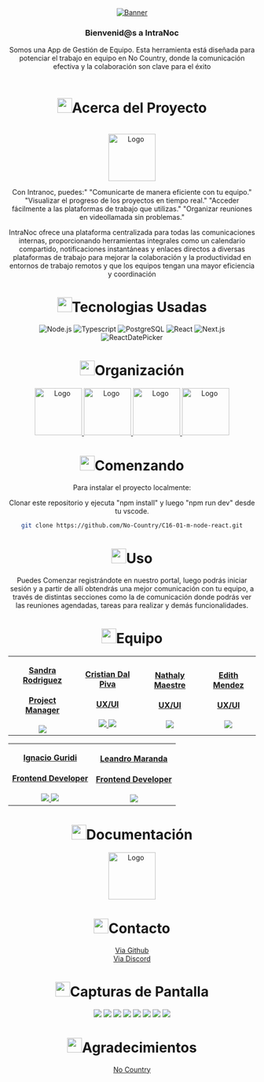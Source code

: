 <br />


<div align="center">


<!-- PROJECT LOGO -->
<br />
<div align="center">

<a href="No-Country/c16-01-m-node-react" target="_blank">
    <img src="https://imgur.com/lqr1HxG.png" alt="Banner">
  </a>

<h3 align="center">Bienvenid@s a IntraNoc</h3>


  <p align=center">
   Somos una App de Gestión de Equipo. Esta herramienta está diseñada para potenciar el trabajo en equipo en No Country, donde la comunicación efectiva y la colaboración son clave para el éxito
    <br />
    <br />
  </p>
</div>


<!-- ABOUT THE PROJECT -->


<h1 align="center"> 
<img src="https://media2.giphy.com/media/4ZrRpqbSaWoyZYRoCd/giphy.gif" width="30px">Acerca del Proyecto
</h1>


<br />
  <a href="No-Country/C16-01-m-node-react" target="_blank">
    <img src="https://imgur.com/CO2JYZD.png" alt="Logo" width="96" height="96">
  </a>
<br />


Con Intranoc, puedes:"
"Comunicarte de manera eficiente con tu equipo."
"Visualizar el progreso de los proyectos en tiempo real."
"Acceder fácilmente a las plataformas de trabajo que utilizas."
"Organizar reuniones en videollamada sin problemas."


IntraNoc ofrece una plataforma centralizada para todas las comunicaciones internas, proporcionando herramientas integrales como un calendario compartido, notificaciones instantáneas y enlaces directos a diversas plataformas de trabajo para mejorar la colaboración y la productividad en entornos de trabajo remotos y que los equipos tengan
una mayor eficiencia y coordinación




<h1 align="center"> 
<img src="https://media0.giphy.com/media/uhQuegHFqkVYuFMXMQ/giphy.gif" width="30px">Tecnologias Usadas
</h1>


![Node.js](https://img.shields.io/static/v1?style=for-the-badge&message=Node.js&color=339933&logo=Node.js&logoColor=FFFFFF&label=)
![Typescript](https://img.shields.io/static/v1?style=for-the-badge&message=Typescript&color=008CDD&logo=Typescript&logoColor=white&label=)
![PostgreSQL](https://img.shields.io/static/v1?style=for-the-badge&message=PostgreSQL&color=4169E1&logo=PostgreSQL&logoColor=FFFFFF&label=)
![React](https://img.shields.io/static/v1?style=for-the-badge&message=React&color=222222&logo=React&logoColor=61DAFB&label=)
![Next.js](https://img.shields.io/static/v1?style=for-the-badge&message=Next.js&color=000000&logo=Next.js&logoColor=FFFFFF&label=)
![ReactDatePicker](https://img.shields.io/badge/ReactDatePicker-123456)




<!-- Organización -->
<h1 align="center"> 
<img src="https://media2.giphy.com/media/Lqo3UBlXeHwZDoebKX/giphy.gif" width="30px">Organización
</h1>


<a href="https://trello.com/b/8IbkQS0o/no-country-app-gestión-de-equipo" target="_blank">
  <img src="https://cdn.jsdelivr.net/gh/devicons/devicon/icons/trello/trello-plain-wordmark.svg" alt="Logo" width="96" height="96">
</a>


<a href="https://www.figma.com/proto/Qns32BvZ8hcT8jxzGil1H6/PROYECTO_S16?node-id=222-824&starting-point-node-id=222%3A824&mode=design&t=feAblDXWlXgAJCQ4-1" target="_blank">
  <img src="https://cdn.jsdelivr.net/gh/devicons/devicon/icons/figma/figma-original.svg" alt="Logo" width="96" height="96">
</a>


<a href="https://www.nocountry.tech/" target="_blank">
  <img src="https://cdn.jsdelivr.net/gh/devicons/devicon/icons/slack/slack-original.svg" alt="Logo" width="96" height="96">
</a>


<a href="https://discord.gg/zb5e23bN" target="_blank">
  <img src="https://img.icons8.com/color/480/discord-new-logo.png" alt="Logo" width="96" height="96">
</a>


<!-- GETTING STARTED -->
<h1 align="center"> 
<img src="https://media1.giphy.com/media/QvpqIQAAl66EfoTJj8/giphy.gif" width="30px">Comenzando
</h1>


Para instalar el proyecto localmente: 


Clonar este repositorio y ejecuta "npm install" y luego "npm run dev" desde tu vscode.
   ```sh
   git clone https://github.com/No-Country/C16-01-m-node-react.git
   ```


<!-- USAGE EXAMPLES -->
<h1 align="center"> 
<img src="https://media4.giphy.com/media/v1.Y2lkPTc5MGI3NjExN2lvcWx2Ynpia3BjYnk3Yzlvdmw1cnBjdHI3cm5uY3QzenM1enNibiZlcD12MV9pbnRlcm5hbF9naWZfYnlfaWQmY3Q9cw/igPDtkfSJZMFwE0LP8/giphy.gif" width="30px">Uso
</h1>


Puedes Comenzar registrándote en nuestro portal, luego podrás iniciar sesión y a partir de allí obtendrás una mejor comunicación con tu equipo, a través de distintas secciones como la de comunicación donde podrás ver las reuniones agendadas, tareas para realizar y demás funcionalidades.
<!-- TEAMS -->


<h1 align="center"> 
<img src="https://media1.giphy.com/media/gF2m2JOyGReppog8hU/giphy.gif" width="30px">Equipo
</h1>


<table>
  <tr>
    <td>
      <div align="center">
        <a href="https://www.linkedin.com/in/gared-lyon-194b21222/" target="_blank" rel="author">
          <h4 style="margin-top: 1rem;">Sandra Rodriguez</h4>
          <h4 style="margin-top: 1rem;">Project Manager</h4>
        </a>
        <a href="https://www.linkedin.com/in/gared-lyon-194b21222/" target="_blank">
          <img src="https://img.shields.io/badge/linkedin%20-%230077B5.svg?&style=for-the-badge&logo=linkedin&logoColor=white"/>
        </a>
      </div>
    </td>
    <td>
      <div align="center">
        <a href="https://www.linkedin.com/in/cristiandalpiva/" target="_blank" rel="author">
          <h4 style="margin-top: 1rem;">Cristian Dal Piva</h4>
          <h4 style="margin-top: 1rem;">UX/UI</h4>
        </a>
       <a href="https://cristiandalpiva.github.io/uxdesigner/" target="_blank">
          <img src="https://img.shields.io/static/v1?style=for-the-badge&message=GitHub&color=172B4D&logo=GitHub&logoColor=FFFFFF&label="/>
        </a>
        <a href="https://www.linkedin.com/in/cristiandalpiva/" target="_blank">
          <img src="https://img.shields.io/badge/linkedin%20-%230077B5.svg?&style=for-the-badge&logo=linkedin&logoColor=white"/>
        </a>
      </div>
    </td>
        <td>
      <div align="center">
        <a href="https://www.linkedin.com/in/nathalymaestre/" target="_blank" rel="author">
          <h4 style="margin-top: 1rem;">Nathaly Maestre</h4>
          <h4 style="margin-top: 1rem;">UX/UI</h4>
        </a>
        <a href="https://www.linkedin.com/in/nathalymaestre/" target="_blank">
          <img src="https://img.shields.io/badge/linkedin%20-%230077B5.svg?&style=for-the-badge&logo=linkedin&logoColor=white"/>
        </a>
      </div>
    </td>
    <td>
      <div align="center">
        <a href="https://www.linkedin.com/in/edith-m-49bb32219/" target="_blank" rel="author">
          <h4 style="margin-top: 1rem;">Edith Mendez</h4>
          <h4 style="margin-top: 1rem;">UX/UI</h4>
        </a>
        <a href="https://www.linkedin.com/in/edith-m-49bb32219/" target="_blank">
          <img src="https://img.shields.io/badge/linkedin%20-%230077B5.svg?&style=for-the-badge&logo=linkedin&logoColor=white"/>
        </a>
      </div>
    </td>
  </tr>
</table>


<table>
  <tr>
    <td>
      <div align="center">
        <a href="https://github.com/nachog8" target="_blank" rel="author">
          <h4 style="margin-top: 1rem;">Ignacio Guridi</h4>
          <h4 style="margin-top: 1rem;">Frontend Developer</h4>
        </a>
        <a href="https://github.com/nachog8" target="_blank">
          <img src="https://img.shields.io/static/v1?style=for-the-badge&message=GitHub&color=172B4D&logo=GitHub&logoColor=FFFFFF&label="/>
        </a>
        <a href="https://www.linkedin.com/in/guridi-ignacio/" target="_blank">
          <img src="https://img.shields.io/badge/linkedin%20-%230077B5.svg?&style=for-the-badge&logo=linkedin&logoColor=white"/>
        </a>
      </div>
    </td>
    <td>
      <div align="center">
        <a href="https://www.linkedin.com/in/leandronicolas1983/" target="_blank" rel="author">
          <h4 style="margin-top: 1rem;">Leandro Maranda</h4>
          <h4 style="margin-top: 1rem;">Frontend Developer</h4>
        </a>
        <a href="https://www.linkedin.com/in/leandronicolas1983/" target="_blank">
          <img src="https://img.shields.io/badge/linkedin%20-%230077B5.svg?&style=for-the-badge&logo=linkedin&logoColor=white"/>
        </a>
      </div>
    </td>
  </tr>
</table>


<!-- ABOUT THE PROJECT -->


<h1 align="center"> 
<img src="https://media4.giphy.com/media/U3DTrGnuwfDpkNsr3d/giphy.gif" width="30px">Documentación
</h1>


<a href="https://drive.google.com/file/d/1j48fmS0Idk_D8nzWOLV4YbB0jRZFKOPm/view?usp=drivesdk" target="_blank">
  <img src="https://img.icons8.com/officel/80/making-notes.png" alt="Logo" width="96" height="96">
</a>


<!-- CONTACT -->
<h1 align="center"> 
<img src="https://media3.giphy.com/media/dA9zmG7BCtbauczAQY/giphy.gif" width="30px">Contacto
</h1>


[Via Github](https://github.com/No-Country/C16-01-m-node-react)
<br />
[Via Discord](https://discord.gg/zb5e23bN)




<!-- Screenshots -->
<h1 align="center"> 
<img src="https://media1.giphy.com/media/xcFJX6T9z2iqiB9Ud9/giphy.gif" width="30px">Capturas de Pantalla
</h1>


<img src="https://imgur.com/BAQ9eMN.png"/>


<img src="https://imgur.com/yVR5Xug.png"/>


<img src="https://imgur.com/lqDoVKE.png"/>


<img src="https://imgur.com/tzN99z6.png"/>


<img src="https://imgur.com/BfZho2H.png"/>


<img src="https://imgur.com/AgP0DUR.png"/>


<img src="https://imgur.com/6Nu9cPo.png"/>


<img src="https://imgur.com/1EKgbht.png"/>


<!-- ACKNOWLEDGMENTS -->
<h1 align="center"> 
<img src="https://media1.giphy.com/media/v1.Y2lkPTc5MGI3NjExbXliemQ4NzVmdXRxc3FyM3RjN2F2NzQ5MmRwZnJxa2VrZDBncjhtbiZlcD12MV9pbnRlcm5hbF9naWZfYnlfaWQmY3Q9cw/sa5tk2gi3G1MSmy1vY/giphy.gif" width="30px">Agradecimientos
</h1>


[No Country](https://www.nocountry.tech/)


